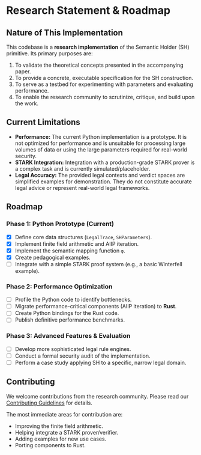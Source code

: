 # Research Statement & Roadmap

## Nature of This Implementation

This codebase is a **research implementation** of the Semantic Holder (SH) primitive. Its primary purposes are:
1.  To validate the theoretical concepts presented in the accompanying paper.
2.  To provide a concrete, executable specification for the SH construction.
3.  To serve as a testbed for experimenting with parameters and evaluating performance.
4.  To enable the research community to scrutinize, critique, and build upon the work.

## Current Limitations

*   **Performance:** The current Python implementation is a prototype. It is not optimized for performance and is unsuitable for processing large volumes of data or using the large parameters required for real-world security.
*   **STARK Integration:** Integration with a production-grade STARK prover is a complex task and is currently simulated/placeholder.
*   **Legal Accuracy:** The provided legal contexts and verdict spaces are simplified examples for demonstration. They do not constitute accurate legal advice or represent real-world legal frameworks.

## Roadmap

### Phase 1: Python Prototype (Current)
- [x] Define core data structures (`LegalTrace`, `SHParameters`).
- [x] Implement finite field arithmetic and AIIP iteration.
- [x] Implement the semantic mapping function `φ`.
- [x] Create pedagogical examples.
- [ ] Integrate with a simple STARK proof system (e.g., a basic Winterfell example).

### Phase 2: Performance Optimization
- [ ] Profile the Python code to identify bottlenecks.
- [ ] Migrate performance-critical components (AIIP iteration) to **Rust**.
- [ ] Create Python bindings for the Rust code.
- [ ] Publish definitive performance benchmarks.

### Phase 3: Advanced Features & Evaluation
- [ ] Develop more sophisticated legal rule engines.
- [ ] Conduct a formal security audit of the implementation.
- [ ] Perform a case study applying SH to a specific, narrow legal domain.

## Contributing

We welcome contributions from the research community. Please read our [Contributing Guidelines](/contributing.md) for details.

The most immediate areas for contribution are:
*   Improving the finite field arithmetic.
*   Helping integrate a STARK prover/verifier.
*   Adding examples for new use cases.
*   Porting components to Rust.
